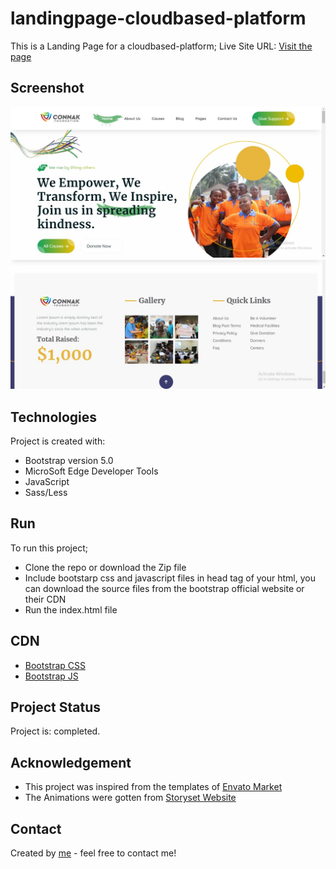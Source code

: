 # landingpage-cloudbased-platform
This is a Landing Page for a cloudbased-platform; Live Site URL: [Visit the page]()

## Screenshot
![Home-Page](https://github.com/godswillnwabu/Connak-Non-Profit-Website/blob/main/Annotation%202023-09-21%20130216.jpg)
![Signin/Signup](https://github.com/godswillnwabu/Connak-Non-Profit-Website/blob/main/Annotation%202023-09-21%20130402.jpg)

## Technologies 
Project is created with: 
* Bootstrap version 5.0
* MicroSoft Edge Developer Tools
* JavaScript
* Sass/Less

## Run 
To run this project;
* Clone the repo or download the Zip file
* Include bootstarp css and javascript files in head tag of your html, you can download the source files from the bootstrap official website or their CDN
* Run the index.html file
  
## CDN
* [Bootstrap CSS](https://cdn.jsdelivr.net/npm/bootstrap@4.3.1/dist/css/bootstrap.min.css)
* [Bootstrap JS](https://cdn.jsdelivr.net/npm/bootstrap@5.3.1/dist/js/bootstrap.bundle.min.js)

## Project Status
Project is: completed.

## Acknowledgement 
* This project was inspired from the templates of [Envato Market](https://themeforest.net)
* The Animations were gotten from [Storyset Website](https://storyset.com/)

## Contact
Created by [me](https://www.linkedin.com/in/godswill-nwabeke-719a09252)  - feel free to contact me!
